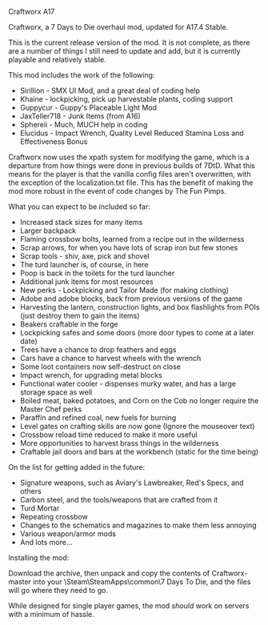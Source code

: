 Craftworx A17

Craftworx, a 7 Days to Die overhaul mod, updated for A17.4 Stable.

This is the current release version of the mod. It is not complete, as there are a number of things I still need to update and add, but it is currently playable and relatively stable. 

This mod includes the work of the following:

- Sirillion - SMX UI Mod, and a great deal of coding help
- Khaine - lockpicking, pick up harvestable plants, coding support
- Guppycur - Guppy's Placeable Light Mod
- JaxTeller718 - Junk Items (from A16)
- Sphereii - Much, MUCH help in coding
- Elucidus - Impact Wrench, Quality Level Reduced Stamina Loss and Effectiveness Bonus

Craftworx now uses the xpath system for modifying the game, which is a departure from how things were done in previous builds of 7DtD. What this means for the player is that the vanilla config files aren't overwritten, with the exception of the localization.txt file. This has the benefit of making the mod more robust in the event of code changes by The Fun Pimps. 

What you can expect to be included so far:

- Increased stack sizes for many items
- Larger backpack
- Flaming crossbow bolts, learned from a recipe out in the wilderness
- Scrap arrows, for when you have lots of scrap iron but few stones
- Scrap tools - shiv, axe, pick and shovel
- The turd launcher is, of course, in here
- Poop is back in the toilets for the turd launcher
- Additional junk items for most resources
- New perks - Lockpicking and Tailor Made (for making clothing)
- Adobe and adobe blocks, back from previous versions of the game
- Harvesting the lantern, construction lights, and box flashlights from POIs (just destroy them to gain the items)
- Beakers craftable in the forge
- Lockpicking safes and some doors (more door types to come at a later date)
- Trees have a chance to drop feathers and eggs
- Cars have a chance to harvest wheels with the wrench
- Some loot containers now self-destruct on close
- Impact wrench, for upgrading metal blocks
- Functional water cooler - dispenses murky water, and has a large storage space as well
- Boiled meat, baked potatoes, and Corn on the Cob no longer require the Master Chef perks
- Paraffin and refined coal, new fuels for burning
- Level gates on crafting skills are now gone (Ignore the mouseover text)
- Crossbow reload time reduced to make it more useful
- More opportunities to harvest brass things in the wilderness
- Craftable jail doors and bars at the workbench (static for the time being)

On the list for getting added in the future:

- Signature weapons, such as Aviary's Lawbreaker, Red's Specs, and others
- Carbon steel, and the tools/weapons that are crafted from it
- Turd Mortar
- Repeating crossbow
- Changes to the schematics and magazines to make them less annoying
- Various weapon/armor mods
- And lots more...

Installing the mod:

Download the archive, then unpack and copy the contents of Craftworx-master into your \Steam\SteamApps\common\7 Days To Die\, and the files will go where they need to go.

While designed for single player games, the mod *should* work on servers with a minimum of hassle. 
